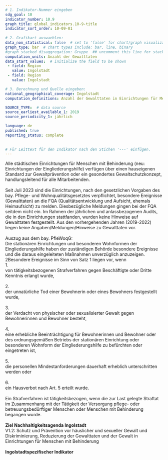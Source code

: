 ```yaml
---
# 1. Indikator-Nummer eingeben 
sdg_goal: 10 
indicator_number: 10.9
graph_title: global_indicators.10-9-title
indicator_sort_order: 10-09-01
 
# 2. Grafikart auswaehlen: 
data_non_statistical: false  # set to 'false' for chart/graph visualization 
graph_type: bar  # chart types include: bar, line, binary 
#graph_stacked_disaggregation: Gruppe  ## uncomment this line for stacked bars. eplace 'Geschlecht' with the field of aggregation. 
computation_units: Anzahl der Gewalttaten 
data_start_values:  # initialize the field to be shown  
 - field: Region
   value: Ingolstadt 
 - field: Region
   value: Ingolstadt 

# 3. Berechnung und Quelle eingeben: 
national_geographical_coverage: Ingolstadt 
computation_definitions: Anzahl der Gewalttaten in Einrichtungen für Menschen mit Behinderungen

SOURCE_TYPE:  # data source  
source_earliest_available_1: 2019
source_periodicity_1: jährlich

language: de   
published: true 
reporting_status: complete
 
 
# Für Leittext für den Indikator nach den Stichen '---' einfügen. 
---
```

Alle städtischen Einrichtungen für Menschen mit Behinderung (neu: Einrichtungen der Eingliederungshilfe) verfügen über einen hauseigenen Standard zur Gewaltprävention oder ein gesondertes Gewaltschutzkonzept, handlungsleitend für alle Mitarbeitenden.<br>
<br>
Seit Juli 2023 sind die Einrichtungen, nach den gesetzlichen Vorgaben des bay. Pflege- und Wohnqualitätsgesetztes verpflichtet, besondere Ereignisse (Gewalttaten) an die FQA (Qualitätsentwicklung und Aufsicht, ehemals Heimaufsicht) zu melden. Diesbezügliche Meldungen gingen bei der FQA seitdem nicht ein. Im Rahmen der jährlichen und anlassbezogenen Audits, die in den Einrichtungen stattfanden, wurden keine Hinweise auf Gewalttaten festgestellt. Aus den vorhergehenden Jahren (2019-2022) liegen keine Angaben/Meldungen/Hinweise zu Gewalttaten vor.<br>
<br>
Auszug aus dem bay. PfleWoqG:<br>
Die stationären Einrichtungen und besonderen Wohnformen der Eingliederungshilfe haben der zuständigen Behörde besondere Ereignisse und die daraus eingeleiteten Maßnahmen unverzüglich anzuzeigen. 2Besondere Ereignisse im Sinn von Satz 1 liegen vor, wenn<br>
1.<br>
von tätigkeitsbezogenen Strafverfahren gegen Beschäftigte oder Dritte Kenntnis erlangt wurde,<br>
<br>
2.<br>
der unnatürliche Tod einer Bewohnerin oder eines Bewohners festgestellt wurde,<br>
<br>
3.<br>
der Verdacht von physischer oder sexualisierter Gewalt gegen Bewohnerinnen und Bewohner besteht,<br>
<br>
4.<br>
eine erhebliche Beeinträchtigung für Bewohnerinnen und Bewohner oder des ordnungsgemäßen Betriebs der stationären Einrichtung oder besonderen Wohnform der Eingliederungshilfe zu befürchten oder eingetreten ist,<br>
<br>
5.<br>
die personellen Mindestanforderungen dauerhaft erheblich unterschritten werden oder<br>
<br>
6.<br>
ein Hausverbot nach Art. 5 erteilt wurde.<br>
<br>
Ein Strafverfahren ist tätigkeitsbezogen, wenn die zur Last gelegte Straftat im Zusammenhang mit der Tätigkeit der Versorgung pflege- oder betreuungsbedürftiger Menschen oder Menschen mit Behinderung begangen wurde.<br>
<br>
<b>Ziel Nachhaltigkeitsagenda Ingolstadt</b><br>
V1.2: Schutz und Prävention vor häuslicher und sexueller Gewalt und Diskriminierung, Reduzierung der Gewalttaten und der Gewalt in Einrichtungen für Menschen mit Behinderung<br>
<br>
<b>Ingolstadtspezifischer Indikator</b>
